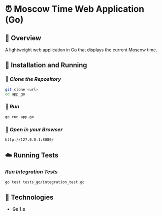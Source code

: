 # ⏰ Moscow Time Web Application (Go)

## 📌 Overview
A lightweight web application in Go that displays the current Moscow time.

## 🚀 Installation and Running

### 🤡 *Clone the Repository*

```bash
git clone <url>
cd app_go
```

### 🏃 *Run*

```bash
go run app.go
```

### 📖 *Open in your Browser*

`http://127.0.0.1:8080/`

## ☁️ Running Tests

### *Run Integration Tests*

```bash
go test tests_go/integration_test.go
```

## 📱 Technologies

- **Go 1.x**
